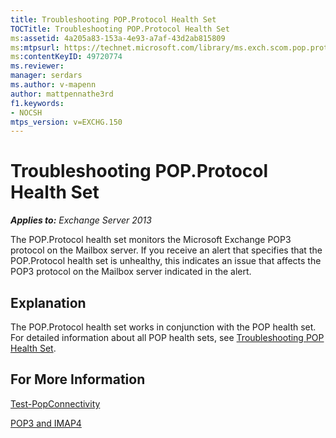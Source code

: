 ```yaml
---
title: Troubleshooting POP.Protocol Health Set
TOCTitle: Troubleshooting POP.Protocol Health Set
ms:assetid: 4a205a83-153a-4e93-a7af-43d2ab815809
ms:mtpsurl: https://technet.microsoft.com/library/ms.exch.scom.pop.protocol(v=EXCHG.150)
ms:contentKeyID: 49720774
ms.reviewer: 
manager: serdars
ms.author: v-mapenn
author: mattpennathe3rd
f1.keywords:
- NOCSH
mtps_version: v=EXCHG.150
---
```


# Troubleshooting POP.Protocol Health Set

_**Applies to:** Exchange Server 2013_

The POP.Protocol health set monitors the Microsoft Exchange POP3 protocol on the Mailbox server. If you receive an alert that specifies that the POP.Protocol health set is unhealthy, this indicates an issue that affects the POP3 protocol on the Mailbox server indicated in the alert.

## Explanation

The POP.Protocol health set works in conjunction with the POP health set. For detailed information about all POP health sets, see [Troubleshooting POP Health Set](troubleshooting-pop-health-set.md).

## For More Information

[Test-PopConnectivity](https://docs.microsoft.com/powershell/module/exchange/Test-PopConnectivity)

[POP3 and IMAP4](https://technet.microsoft.com/library/jj657728\(v=exchg.150\))
